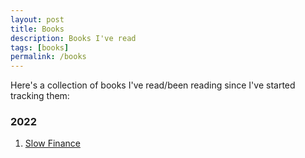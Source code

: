```yaml
---
layout: post
title: Books
description: Books I've read
tags: [books]
permalink: /books
---
```


Here's a collection of books I've read/been reading since I've started tracking them:

### 2022
1. [Slow Finance](/slow)
